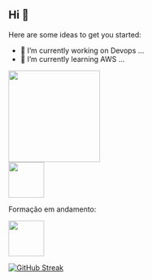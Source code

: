 ## Hi 👋

Here are some ideas to get you started:

- 🔭 I’m currently working on Devops ...
- 🌱 I’m currently learning AWS ...


<div>
   <img height="180em" src="https://github-readme-stats.vercel.app/api?username=rrs-rodrigues&show_icons=true&theme=radical"

</div>

<div><img src="https://hermes.digitalinnovation.one/assets/diome/logo-full.svg" width="70"></div>


Formação em andamento:

[<img src="https://hermes.dio.me/tracks/c2c00caf-9050-43ab-ba12-3bc05febfad2.png" width="70">](https://hermes.dio.me/tracks/c2c00caf-9050-43ab-ba12-3bc05febfad2.png)

[![GitHub Streak](https://github-readme-streak-stats.herokuapp.com/?user=rrs-rodrigues)](https://git.io/streak-stats)
